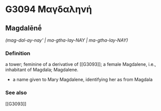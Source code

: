 # G3094 Μαγδαληνή

## Magdalēnḗ

_(mag-dal-ay-nay' | ma-gtha-lay-NAY | ma-gtha-lay-NAY)_

### Definition

a tower; feminine of a derivative of [[G3093]]; a female Magdalene, i.e., inhabitant of Magdala; Magdalene.

- a name given to Mary Magdalene, identifying her as from Magdala

### See also

[[G3093]]


